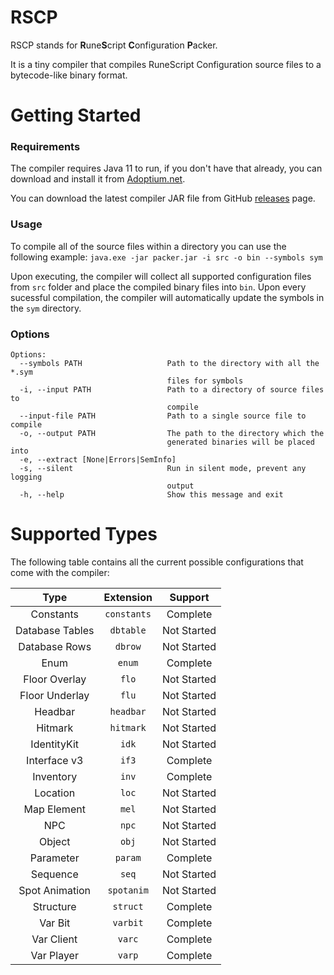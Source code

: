 # RSCP
RSCP stands for **R**une**S**cript **C**onfiguration **P**acker.

It is a tiny compiler that compiles RuneScript Configuration source files to a bytecode-like binary format.

# Getting Started
### Requirements
The compiler requires Java 11  to run, if you don't have that already, you can download and install it from [Adoptium.net](https://adoptium.net/temurin/releases?version=11).

You can download the latest compiler JAR file from GitHub [releases](https://github.com/waliedyassen/rscp/releases/latest)
 page.

### Usage
To compile all of the source files within a directory you can use the following example: `java.exe -jar packer.jar -i src -o bin --symbols sym`

Upon executing, the compiler will collect all supported configuration files from `src` folder and place the compiled binary files into `bin`. Upon every sucessful compilation, the compiler will automatically update the symbols in the `sym` directory.

### Options
```
Options:
  --symbols PATH                   Path to the directory with all the *.sym
                                   files for symbols
  -i, --input PATH                 Path to a directory of source files to
                                   compile
  --input-file PATH                Path to a single source file to compile
  -o, --output PATH                The path to the directory which the
                                   generated binaries will be placed into
  -e, --extract [None|Errors|SemInfo]
  -s, --silent                     Run in silent mode, prevent any logging
                                   output
  -h, --help                       Show this message and exit
  ```
# Supported Types
The following table contains all the current possible configurations that come with the compiler:

| Type | Extension | Support |
| :--: | :--: | :--: |
| Constants | `constants` | Complete |
| Database Tables | `dbtable` | Not Started |
| Database Rows | `dbrow` | Not Started |
| Enum | `enum` | Complete |
| Floor Overlay | `flo` | Not Started |
| Floor Underlay | `flu` | Not Started |
| Headbar | `headbar` | Not Started |
| Hitmark | `hitmark` | Not Started |
| IdentityKit | `idk` | Not Started |
| Interface v3 | `if3` | Complete |
| Inventory | `inv` | Complete |
| Location | `loc` | Not Started |
| Map Element | `mel` | Not Started |
| NPC | `npc` | Not Started |
| Object | `obj` | Not Started |
| Parameter | `param` | Complete |
| Sequence | `seq` | Not Started |
| Spot Animation | `spotanim` | Not Started |
| Structure | `struct` | Complete |
| Var Bit | `varbit` | Complete |
| Var Client | `varc` | Complete |
| Var Player | `varp` | Complete |